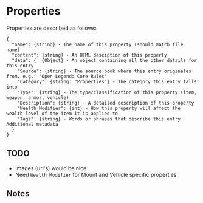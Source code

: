 # Properties

Properties are described as follows:
```
{
  "name": {string} - The name of this property (should match file name)
  "content": {string} - An HTML desciption of this property
  "data": {  {Object} - An object containing all the other datails for this entry
    "Source": {string} - The source book where this entry originates from. e.g.: "Open Legend: Core Rules"
    "Category": {string: "Properties"} - The category this entry falls into
    "Type": {string} - The type/classification of this property (item, weapon, armor, vehicle)
    "Description": {string} - A detailed description of this property
    "Wealth Modifier": {int} - How this property will affect the wealth level of the item it is applied to
    "Tags": {string} - Words or phrases that describe this entry. Additional metadata
  }
}
```

## TODO
*  Images (url's) would be nice
*  Need `Wealth Modifier` for Mount and Vehicle specific properties

## Notes
